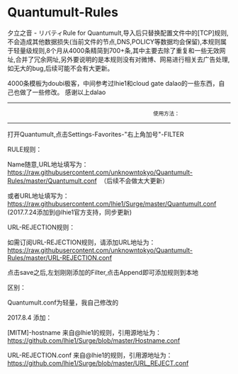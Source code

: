# Quantumult-Rules
夕立之音 - リバティRule for Quantumult,导入后只替换配置文件中的[TCP]规则,不会造成其他数据损失(当前文件的节点,DNS,POLICY等数据均会保留),本规则属于轻量级规则,8个月从4000条精简到700+条,其中主要去除了重复和一些无效网址,合并了冗余网址,另外要说明的是本规则没有对微博、网易进行相关去广告处理,如无大的bug,后续可能不会有大更新。

4000条模板为doubi极客，中间参考过lhie1和cloud gate dalao的一些东西，自己也做了一些修改。 感谢以上dalao
******************************************************************************************************************************************

                                                  使用方法：

******************************************************************************************************************************************

打开Quantumult,点击Settings-Favorites-"右上角加号"-FILTER

RULE规则：

Name随意,URL地址填写为：https://raw.githubusercontent.com/unknowntokyo/Quantumult-Rules/master/Quantumult.conf  （后续不会做太大更新）

或者URL地址填写为：https://raw.githubusercontent.com/lhie1/Surge/master/Quantumult.conf  (2017.7.24添加到@lhie1官方支持，同步更新)

URL-REJECTION规则：

如需订阅URL-REJECTION规则，请添加URL地址为：https://raw.githubusercontent.com/unknowntokyo/Quantumult-Rules/master/URL-REJECTION.conf

点击save之后,左划刚刚添加的Filter,点击Append即可添加规则到本地

区别：

Quantumult.conf为轻量，我自己修改的

2017.8.4 添加：

[MITM]-hostname 来自@lhie1的规则，引用源地址为：https://github.com/lhie1/Surge/blob/master/Hostname.conf

URL-REJECTION.conf 来自@lhie1的规则，引用源地址为：https://github.com/lhie1/Surge/blob/master/URL_REJECT.conf
